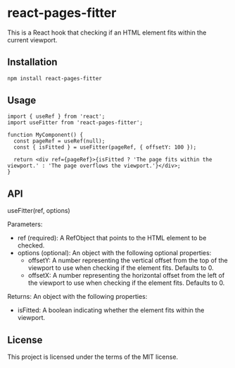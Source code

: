 # react-pages-fitter

This is a React hook that checking if an HTML element fits within the current viewport.

## Installation

```sh
npm install react-pages-fitter
```

## Usage

```tsx
import { useRef } from 'react';
import useFitter from 'react-pages-fitter';

function MyComponent() {
  const pageRef = useRef(null);
  const { isFitted } = useFitter(pageRef, { offsetY: 100 });

  return <div ref={pageRef}>{isFitted ? 'The page fits within the viewport.' : 'The page overflows the viewport.'}</div>;
}
```

## API

useFitter(ref, options)

Parameters:

- ref (required): A RefObject that points to the HTML element to be checked.
- options (optional): An object with the following optional properties:
  - offsetY: A number representing the vertical offset from the top of the viewport to use when checking if the element fits. Defaults to 0.
  - offsetX: A number representing the horizontal offset from the left of the viewport to use when checking if the element fits. Defaults to 0.

Returns:
An object with the following properties:

- isFitted: A boolean indicating whether the element fits within the viewport.

## License

This project is licensed under the terms of the MIT license.
